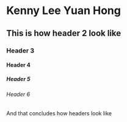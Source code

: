 # Kenny Lee Yuan Hong

## This is how header 2 look like

### Header 3

#### Header 4

##### Header 5

###### Header 6

And that concludes how headers look like
